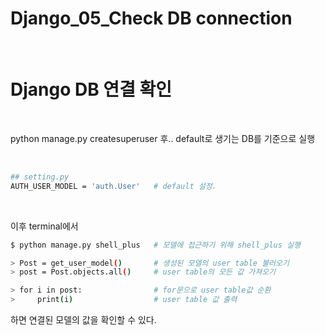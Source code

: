 # Django_05_Check DB connection


​	

# Django DB 연결 확인

​		

python manage.py createsuperuser 후.. default로 생기는 DB를 기준으로 실행

​		

```bash
## setting.py
AUTH_USER_MODEL = 'auth.User'   # default 설정.
```

​			

이후 terminal에서 

```bash
$ python manage.py shell_plus	# 모델에 접근하기 위해 shell_plus 실행

> Post = get_user_model()		# 생성된 모델의 user table 불러오기
> post = Post.objects.all()		# user table의 모든 값 가져오기

> for i in post:				# for문으로 user table값 순환
>     print(i)					# user table 값 출력
```

하면 연결된 모델의 값을 확인할 수 있다.

​	

​	

​	

​	

​	

